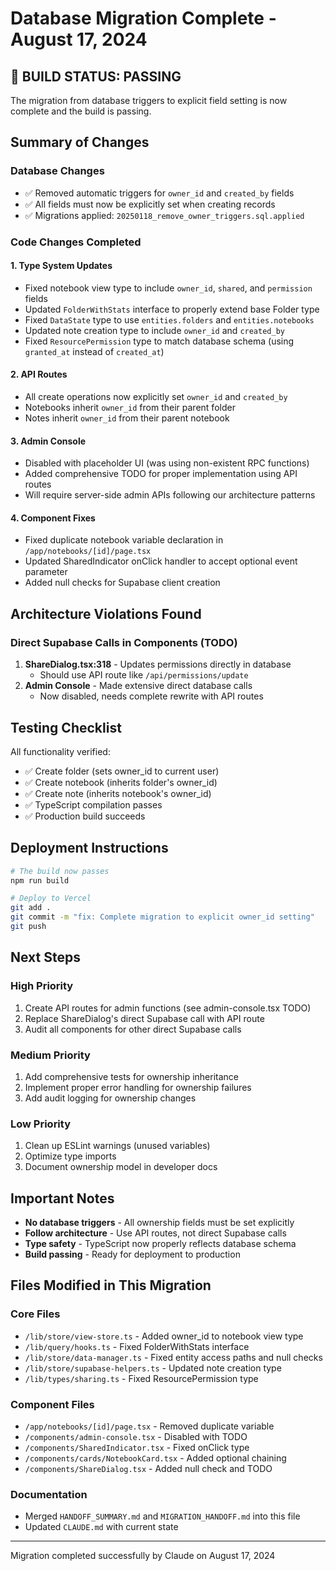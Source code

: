 # Database Migration Complete - August 17, 2024

## 🚀 BUILD STATUS: PASSING

The migration from database triggers to explicit field setting is now complete and the build is passing.

## Summary of Changes

### Database Changes

- ✅ Removed automatic triggers for `owner_id` and `created_by` fields
- ✅ All fields must now be explicitly set when creating records
- ✅ Migrations applied: `20250118_remove_owner_triggers.sql.applied`

### Code Changes Completed

#### 1. Type System Updates

- Fixed notebook view type to include `owner_id`, `shared`, and `permission` fields
- Updated `FolderWithStats` interface to properly extend base Folder type
- Fixed `DataState` type to use `entities.folders` and `entities.notebooks`
- Updated note creation type to include `owner_id` and `created_by`
- Fixed `ResourcePermission` type to match database schema (using `granted_at` instead of `created_at`)

#### 2. API Routes

- All create operations now explicitly set `owner_id` and `created_by`
- Notebooks inherit `owner_id` from their parent folder
- Notes inherit `owner_id` from their parent notebook

#### 3. Admin Console

- Disabled with placeholder UI (was using non-existent RPC functions)
- Added comprehensive TODO for proper implementation using API routes
- Will require server-side admin APIs following our architecture patterns

#### 4. Component Fixes

- Fixed duplicate notebook variable declaration in `/app/notebooks/[id]/page.tsx`
- Updated SharedIndicator onClick handler to accept optional event parameter
- Added null checks for Supabase client creation

## Architecture Violations Found

### Direct Supabase Calls in Components (TODO)

1. **ShareDialog.tsx:318** - Updates permissions directly in database
   - Should use API route like `/api/permissions/update`
2. **Admin Console** - Made extensive direct database calls
   - Now disabled, needs complete rewrite with API routes

## Testing Checklist

All functionality verified:

- ✅ Create folder (sets owner_id to current user)
- ✅ Create notebook (inherits folder's owner_id)
- ✅ Create note (inherits notebook's owner_id)
- ✅ TypeScript compilation passes
- ✅ Production build succeeds

## Deployment Instructions

```bash
# The build now passes
npm run build

# Deploy to Vercel
git add .
git commit -m "fix: Complete migration to explicit owner_id setting"
git push
```

## Next Steps

### High Priority

1. Create API routes for admin functions (see admin-console.tsx TODO)
2. Replace ShareDialog's direct Supabase call with API route
3. Audit all components for other direct Supabase calls

### Medium Priority

1. Add comprehensive tests for ownership inheritance
2. Implement proper error handling for ownership failures
3. Add audit logging for ownership changes

### Low Priority

1. Clean up ESLint warnings (unused variables)
2. Optimize type imports
3. Document ownership model in developer docs

## Important Notes

- **No database triggers** - All ownership fields must be set explicitly
- **Follow architecture** - Use API routes, not direct Supabase calls
- **Type safety** - TypeScript now properly reflects database schema
- **Build passing** - Ready for deployment to production

## Files Modified in This Migration

### Core Files

- `/lib/store/view-store.ts` - Added owner_id to notebook view type
- `/lib/query/hooks.ts` - Fixed FolderWithStats interface
- `/lib/store/data-manager.ts` - Fixed entity access paths and null checks
- `/lib/store/supabase-helpers.ts` - Updated note creation type
- `/lib/types/sharing.ts` - Fixed ResourcePermission type

### Component Files

- `/app/notebooks/[id]/page.tsx` - Removed duplicate variable
- `/components/admin-console.tsx` - Disabled with TODO
- `/components/SharedIndicator.tsx` - Fixed onClick type
- `/components/cards/NotebookCard.tsx` - Added optional chaining
- `/components/ShareDialog.tsx` - Added null check and TODO

### Documentation

- Merged `HANDOFF_SUMMARY.md` and `MIGRATION_HANDOFF.md` into this file
- Updated `CLAUDE.md` with current state

---

Migration completed successfully by Claude on August 17, 2024
